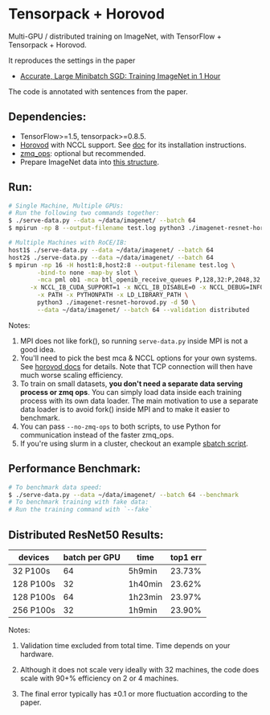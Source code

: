 
# Tensorpack + Horovod

Multi-GPU / distributed training on ImageNet, with TensorFlow + Tensorpack + Horovod.

It reproduces the settings in the paper
+ [Accurate, Large Minibatch SGD: Training ImageNet in 1 Hour](https://arxiv.org/abs/1706.02677)

The code is annotated with sentences from the paper.

## Dependencies:
+ TensorFlow>=1.5, tensorpack>=0.8.5.
+ [Horovod](https://github.com/uber/horovod) with NCCL support.
	See [doc](https://github.com/uber/horovod/blob/master/docs/gpus.md) for its installation instructions.
+ [zmq_ops](https://github.com/tensorpack/zmq_ops): optional but recommended.
+ Prepare ImageNet data into [this structure](http://tensorpack.readthedocs.io/modules/dataflow.dataset.html#tensorpack.dataflow.dataset.ILSVRC12).

## Run:
```bash
# Single Machine, Multiple GPUs:
# Run the following two commands together:
$ ./serve-data.py --data ~/data/imagenet/ --batch 64
$ mpirun -np 8 --output-filename test.log python3 ./imagenet-resnet-horovod.py -d 50 --data ~/data/imagenet/ --batch 64
```

```bash
# Multiple Machines with RoCE/IB:
host1$ ./serve-data.py --data ~/data/imagenet/ --batch 64
host2$ ./serve-data.py --data ~/data/imagenet/ --batch 64
$ mpirun -np 16 -H host1:8,host2:8 --output-filename test.log \
		-bind-to none -map-by slot \
		-mca pml ob1 -mca btl_openib_receive_queues P,128,32:P,2048,32:P,12288,32:P,65536,32 \
	  -x NCCL_IB_CUDA_SUPPORT=1 -x NCCL_IB_DISABLE=0 -x NCCL_DEBUG=INFO \
		-x PATH -x PYTHONPATH -x LD_LIBRARY_PATH \
		python3 ./imagenet-resnet-horovod.py -d 50 \
        --data ~/data/imagenet/ --batch 64 --validation distributed
```

Notes:
1. MPI does not like fork(), so running `serve-data.py` inside MPI is not a good idea.
2. You'll need to pick the best mca & NCCL options for your own systems.
   See [horovod docs](https://github.com/uber/horovod/blob/master/docs/) for details.
   Note that TCP connection will then have much worse scaling efficiency.
3. To train on small datasets, __you don't need a separate data serving process or zmq ops__.
	You can simply load data inside each training process with its own data loader.
	The main motivation to use a separate data loader is to avoid fork() inside
	MPI and to make it easier to benchmark.
4. You can pass `--no-zmq-ops` to both scripts, to use Python for
   communication instead of the faster zmq_ops.
5. If you're using slurm in a cluster, checkout an example [sbatch script](slurm.script).

## Performance Benchmark:
```bash
# To benchmark data speed:
$ ./serve-data.py --data ~/data/imagenet/ --batch 64 --benchmark
# To benchmark training with fake data:
# Run the training command with `--fake`
```

## Distributed ResNet50 Results:

 | devices   | batch per GPU | time    | top1 err |
 | -         | -             | -       | -        |
 | 32 P100s  | 64            | 5h9min  | 23.73%   |
 | 128 P100s | 32            | 1h40min | 23.62%   |
 | 128 P100s | 64            | 1h23min | 23.97%   |
 | 256 P100s | 32            | 1h9min  | 23.90%   |


Notes:
1. Validation time excluded from total time. Time depends on your hardware.

2. Although it does not scale very ideally with 32 machines, the code does scale with 90+% efficiency on 2 or 4 machines.

3. The final error typically has ±0.1 or more fluctuation according to the paper.
